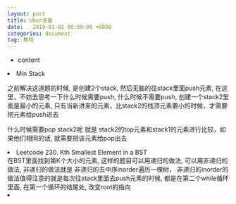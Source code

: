 ```yaml
---
layout: post
title: Uber准备
date:   2019-01-02 00:00:00 +0800
categories: document
tag: 教程
---
```


* content

<li>Min Stack</li>

之前解决这道题的时候, 是创建2个stack, 然后无脑的往stack里面push元素, 在这里，不妨去思考一下什么时候需要push, 什么时候不需要push, 创建一个stack2里面是最小的元素, 只有当新进来的元素，比stack2的栈顶元素要小的时候，才需要把元素给push进去

什么时候需要pop stack2呢 就是 stack2的top元素和stack1的元素进行比较，如果他们相同的话, 就需要把该元素给pop出去

<li>Leetcode 230. Kth Smallest Element in a BST</li>
在BST里面找到第K个大小的元素, 这样的题目可以用递归的做法, 可以用非递归的做法, 非递归的做法就是 非递归的去中序inorder遍历一棵树， 非递归的inorder的做法值得注意的就是每次往stack里面去push元素的时候, 都是在第二个while循环里面, 在第一个循环的结尾处, 改变root的指向

<li></li>


